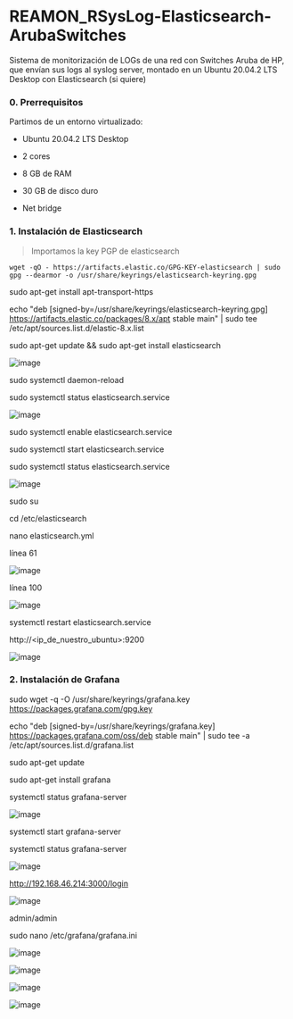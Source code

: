 # REAMON_RSysLog-Elasticsearch-ArubaSwitches
Sistema de monitorización de LOGs de una red con Switches Aruba de HP, que envían sus logs al syslog server, montado en un Ubuntu 20.04.2 LTS Desktop con Elasticsearch (si quiere)

### 0. Prerrequisitos

Partimos de un entorno virtualizado:

* Ubuntu 20.04.2 LTS Desktop

* 2 cores

* 8 GB de RAM

* 30 GB de disco duro

* Net bridge

### 1. Instalación de Elasticsearch

> Importamos la key PGP de elasticsearch

```shell
wget -qO - https://artifacts.elastic.co/GPG-KEY-elasticsearch | sudo gpg --dearmor -o /usr/share/keyrings/elasticsearch-keyring.gpg
```

sudo apt-get install apt-transport-https

echo "deb [signed-by=/usr/share/keyrings/elasticsearch-keyring.gpg] https://artifacts.elastic.co/packages/8.x/apt stable main" | sudo tee /etc/apt/sources.list.d/elastic-8.x.list

sudo apt-get update && sudo apt-get install elasticsearch

![image](https://user-images.githubusercontent.com/20743678/186390930-fa46b614-b183-4b65-811b-dfc9abcb3d87.png)

sudo systemctl daemon-reload

sudo systemctl status elasticsearch.service 

![image](https://user-images.githubusercontent.com/20743678/186391580-abae086a-2058-4230-b577-4dff35542be1.png)

sudo systemctl enable elasticsearch.service 

sudo systemctl start elasticsearch.service 

sudo systemctl status elasticsearch.service 

![image](https://user-images.githubusercontent.com/20743678/186391844-1069fe7f-a50b-49c9-8d94-5392ed240610.png)

sudo su

cd /etc/elasticsearch

nano elasticsearch.yml

línea 61

![image](https://user-images.githubusercontent.com/20743678/186392598-88ec6d03-b14f-4313-9faa-5feac5e7964b.png)

línea 100

![image](https://user-images.githubusercontent.com/20743678/186392175-9d81762e-aa7a-409c-a324-8301667435f5.png)

systemctl restart elasticsearch.service

http://<ip_de_nuestro_ubuntu>:9200

![image](https://user-images.githubusercontent.com/20743678/186393243-308efc2e-fa1f-47ff-ae7c-2487999c0531.png)

### 2. Instalación de Grafana

sudo wget -q -O /usr/share/keyrings/grafana.key https://packages.grafana.com/gpg.key

echo "deb [signed-by=/usr/share/keyrings/grafana.key] https://packages.grafana.com/oss/deb stable main" | sudo tee -a /etc/apt/sources.list.d/grafana.list

sudo apt-get update

sudo apt-get install grafana

systemctl status grafana-server

![image](https://user-images.githubusercontent.com/20743678/186395047-7909b594-18d2-4ec6-bc51-e2fc11547b5d.png)

systemctl start grafana-server

systemctl status grafana-server

![image](https://user-images.githubusercontent.com/20743678/186395251-2720438d-4eb5-4e60-bf5d-a60d3067dcb4.png)

http://192.168.46.214:3000/login

![image](https://user-images.githubusercontent.com/20743678/186395944-1794c9f8-29d8-4d01-a607-77451aa52f1e.png)

admin/admin

sudo nano /etc/grafana/grafana.ini

![image](https://user-images.githubusercontent.com/20743678/186396293-9b410d97-2b28-40dd-b617-fdf05472c6c1.png)

![image](https://user-images.githubusercontent.com/20743678/186396594-fe4c56c9-0e59-452c-883a-61ac908a3f26.png)

![image](https://user-images.githubusercontent.com/20743678/186396734-fef1d258-1f8e-4941-bd15-dece7e238315.png)

![image](https://user-images.githubusercontent.com/20743678/186396785-1c01df96-8644-46f2-a200-e85341dfba88.png)




